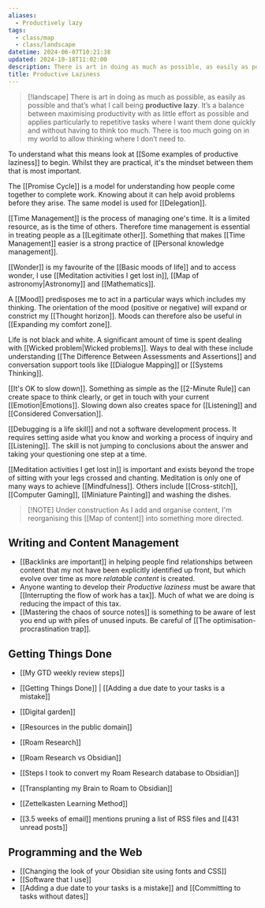 ```yaml
---
aliases:
  - Productively lazy
tags:
  - class/map
  - class/landscape
datetime: 2024-06-07T10:21:38
updated: 2024-10-18T11:02:00
description: There is art in doing as much as possible, as easily as possible and that’s what I call being productive lazy.
title: Productive Laziness
---
```

> [!landscape]
> There is art in doing as much as possible, as easily as possible and that’s what I call being **productive lazy**.
> It’s a balance between maximising productivity with as little effort as possible and applies particularly to repetitive tasks where I want them done quickly and without having to think too much. There is too much going on in my world to allow thinking where I don’t need to.

To understand what this means look at [[Some examples of productive laziness]] to begin. Whilst they are practical, it's the mindset between them that is most important.

The [[Promise Cycle]] is a model for understanding how people come together to complete work. Knowing about it can help avoid problems before they arise. The same model is used for [[Delegation]].

[[Time Management]] is the process of managing one's time. It is a limited resource, as is the time of others. Therefore time management is essential in treating people as a [[Legitimate other]]. Something that makes [[Time Management]] easier is a strong practice of [[Personal knowledge management]].

[[Wonder]] is my favourite of the [[Basic moods of life]] and to access wonder, I use [[Meditation activities I get lost in]], [[Map of astronomy|Astronomy]] and [[Mathematics]].

A [[Mood]] predisposes me to act in a particular ways which includes my thinking. The orientation of the mood (positive or negative) will expand or constrict my [[Thought horizon]]. Moods can therefore also be useful in [[Expanding my comfort zone]].

Life is not black and white. A significant amount of time is spent dealing with [[Wicked problem|Wicked problems]]. Ways to deal with these include understanding [[The Difference Between Assessments and Assertions]] and conversation support tools like [[Dialogue Mapping]] or [[Systems Thinking]].

[[It's OK to slow down]]. Something as simple as the [[2-Minute Rule]] can create space to think clearly, or get in touch with your current [[Emotion|Emotions]]. Slowing down also creates space for [[Listening]] and [[Considered Conversation]].

[[Debugging is a life skill]] and not a software development process. It requires setting aside what you know and working a process of inquiry and [[Listening]]. The skill is not jumping to conclusions about the answer and taking your questioning one step at a time.

[[Meditation activities I get lost in]] is important and exists beyond the trope of sitting with your legs crossed and chanting. Meditation is only one of many ways to achieve [[Mindfulness]]. Others include [[Cross-stitch]], [[Computer Gaming]], [[Miniature Painting]] and washing the dishes.

> [!NOTE] Under construction
> As I add and organise content, I'm reorganising this [[Map of content]] into something more directed.
## Writing and Content Management
- [[Backlinks are important]] in helping people find relationships between content that my not have been explicitly identified up front, but which evolve over time as more *relatable content* is created.
- Anyone wanting to develop their *Productive laziness* must be aware that [[Interrupting the flow of work has a tax]]. Much of what we are doing is reducing the impact of this tax.
- [[Mastering the chaos of source notes]] is something to be aware of lest you end up with piles of unused inputs. Be careful of [[The optimisation-procrastination trap]].

## Getting Things Done
- [[My GTD weekly review steps]]
- [[Getting Things Done]] | [[Adding a due date to your tasks is a mistake]]

- [[Digital garden]]
- [[Resources in the public domain]]
- [[Roam Research]]
- [[Roam Research vs Obsidian]]
- [[Steps I took to convert my Roam Research database to Obsidian]]
- [[Transplanting my Brain to Roam to Obsidian]]
- [[Zettelkasten Learning Method]]
- [[3.5 weeks of email]] mentions pruning a list of RSS files and [[431 unread posts]]

## Programming and the Web
- [[Changing the look of your Obsidian site using fonts and CSS]]
- [[Software that I use]]
- [[Adding a due date to your tasks is a mistake]] and [[Committing to tasks without dates]]